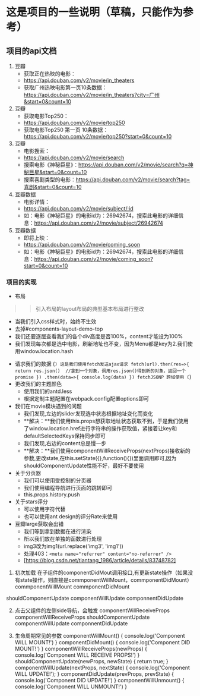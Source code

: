 # 这是项目的一些说明（草稿，只能作为参考）
## 项目的api文档
1. 豆瓣
   - 获取正在热映的电影：
   - https://api.douban.com/v2/movie/in_theaters
   - 获取广州热映电影第一页10条数据：https://api.douban.com/v2/movie/in_theaters?city=广州&start=0&count=10
2. 豆瓣
   - 获取电影Top250：
   - https://api.douban.com/v2/movie/top250
   - 获取电影Top250 第一页 10条数据：https://api.douban.com/v2/movie/top250?start=0&count=10
3. 豆瓣
   - 电影搜索：
   - https://api.douban.com/v2/movie/search
   - 搜索电影《神秘巨星》：https://api.douban.com/v2/movie/search?q=神秘巨星&start=0&count=10
   - 搜索喜剧类型的电影：https://api.douban.com/v2/movie/search?tag=喜剧&start=0&count=10
4. 豆瓣数据
   - 电影详情：
   - https://api.douban.com/v2/movie/subject/:id
   - 如：电影《神秘巨星》的电影id为：26942674，搜索此电影的详细信息：https://api.douban.com/v2/movie/subject/26942674
5. 豆瓣数据
   - 即将上映：
   - https://api.douban.com/v2/movie/coming_soon
   - 如：电影《神秘巨星》的电影id为：26942674，搜索此电影的详细信息：https://api.douban.com/v2/movie/coming_soon?start=0&count=10
### 项目的实现
+ 布局
>> 引入布局的layout布局的典型基本布局进行整改
   - 当我们引入css样式时，始终不生效
   - 去掉#components-layout-demo-top
   - 我们还要逐层查看我们的各个div高度是否100%，content才能设为100%
   - 我们发现每次都是选中电影，刷新地址也不变，因为Menu都是key为2.我们使用window.location.hash
+ 请求我们的数据
(```)
  这是我们使用fetch发送ajax请求
  fetch(url).then(res=>{
      return res.json()  //拿到一个对象，调用res.json()得到新的对象，返回一个promise
  })
  .then(data=>{
      console.log(data)
  })
  fetchJSONP 跨域使用
(```)
+ 更改我们的主题颜色
   - 使用我们的antd.less
   - 根据定制主题配置在webpack.config配置options即可
+ 我们在movie模块遇到的问题
   - 我们发现,左边的slider发现选中状态根据地址变化而变化
   - **解决：**我们使用this.props想获取地址状态获取不到，于是我们使用了window.location.href进行字符串的操作获取值，紧接着让key和defaultSelectedKeys保持同步即可
   - 我们发现,右边的content总是慢一步
   - **解决：**我们使用componentWillReceiveProps(nextProps)接收新的参数,更改state,在this.setState({},function(){})里面调用即可,因为shouldComponentUpdate性能不好，最好不要使用
+ 关于分页器
   - 我们可以使用受控制的分页器
   - 我们使用编程导航进行页面的跳转即可
   - this.props.history.push
+ 关于stars评分
    - 可以使用字符代替
    - 也可以使用ant design的评分Rate来使用
+ 豆瓣large获取会出错
   - 我们等到拿到数据在进行渲染
   - 所以我们放在单独的函数进行处理
   - img3改为img1(url.replace('img3', 'img1'))
   - 处理403：`<meta name="referrer" content="no-referrer" />`
   - [https://blog.csdn.net/tiantang_1986/article/details/83748782]





<!-- 这一句很任性 -->
<!-- <meta name="referrer" content="no-referrer" /> -->

1. 初次加载 在子组件的componentDidMout调用接口,有更新state操作（如果没有state操作，则直接是commponentWillMount，commponentDidMount）
commponentWillMount
commponentDidMount 

shouldComponentUpdate
componentWillUpdate
componnentDidUpdate

2. 点击父组件的左侧side导航，会触发  componentWillReceiveProps
componentWillReceiveProps
shouldComponentUpdate
componentWillUpdate
componnentDidUpdate

3. 生命周期常见的参数
componentWillMount() {
    console.log('Component WILL MOUNT!')
}
componentDidMount() {
     console.log('Component DID MOUNT!')
}
componentWillReceiveProps(newProps) {
      console.log('Component WILL RECEIVE PROPS!')
}
shouldComponentUpdate(newProps, newState) {
      return true;
}
componentWillUpdate(nextProps, nextState) {
      console.log('Component WILL UPDATE!');
}
componentDidUpdate(prevProps, prevState) {
      console.log('Component DID UPDATE!')
}
componentWillUnmount() {
       console.log('Component WILL UNMOUNT!')
}


 